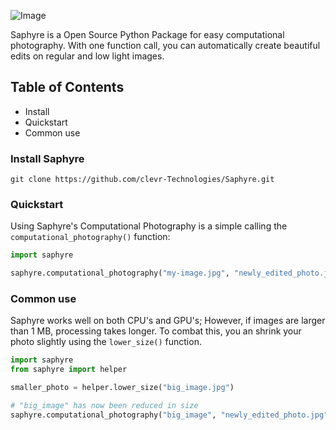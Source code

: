 ![Image](https://github.com/clevr-Technologies/saphyre/blob/main/saphyre-ad.png)

Saphyre is a Open Source Python Package for easy computational photography. With one function call, you can automatically create beautiful edits on regular and low light images.

## Table of Contents
* Install
* Quickstart
* Common use


### Install Saphyre
```
git clone https://github.com/clevr-Technologies/Saphyre.git
```


### Quickstart

Using Saphyre's Computational Photography is a simple calling the `computational_photography()` function:

```python
import saphyre

saphyre.computational_photography("my-image.jpg", "newly_edited_photo.jpg")

```

### Common use

Saphyre works well on both CPU's and GPU's; However, if images are larger than 1 MB, processing takes longer. To combat this, you an shrink your photo slightly using the `lower_size()` function.

```python
import saphyre
from saphyre import helper

smaller_photo = helper.lower_size("big_image.jpg")

# "big_image" has now been reduced in size
saphyre.computational_photography("big_image", "newly_edited_photo.jpg")

```
